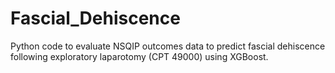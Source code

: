 # Fascial_Dehiscence
Python code to evaluate NSQIP outcomes data to predict fascial dehiscence following exploratory laparotomy (CPT 49000) using XGBoost.

